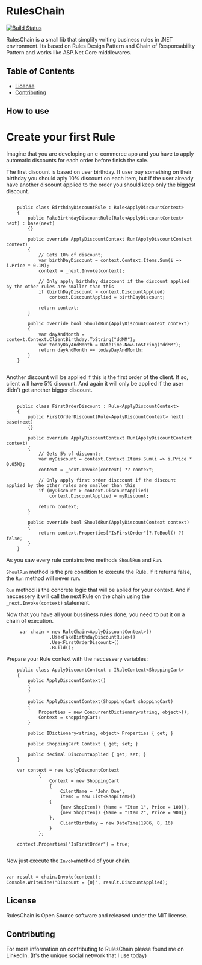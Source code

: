 # RulesChain
[![Build Status](https://dev.azure.com/RulesChain/RulesChain/_apis/build/status/lutticoelho.RulesChain?branchName=master)](https://dev.azure.com/RulesChain/RulesChain/_build/latest?definitionId=1&branchName=master)

RulesChain is a small lib that simplify writing business rules in .NET environment. Its based on Rules Design Pattern and Chain of Responsability Pattern and works like ASP.Net Core middlewares.

## Table of Contents ##

- [License](#license)
- [Contributing](#contributing)

## How to use ##

# Create your first Rule #

Imagine that you are developing an e-commerce app and you have to apply automatic discounts for each order before finish the sale.

The first discount is based on user birthday. If user buy something on their birthday you should aply 10% discount on each item, but if the user already have another discount applied to the order you should keep only the biggest discount.

````

    public class BirthdayDiscountRule : Rule<ApplyDiscountContext>
    {
        public FakeBirthdayDiscountRule(Rule<ApplyDiscountContext> next) : base(next)
        {}

        public override ApplyDiscountContext Run(ApplyDiscountContext context)
        {
            // Gets 10% of discount;
            var birthDayDiscount = context.Context.Items.Sum(i => i.Price * 0.1M);
            context = _next.Invoke(context);

            // Only apply birthday disccount if the discount applied by the other rules are smaller than this
            if (birthDayDiscount > context.DiscountApplied)
                context.DiscountApplied = birthDayDiscount;

            return context;
        }

        public override bool ShouldRun(ApplyDiscountContext context)
        {
            var dayAndMonth = context.Context.ClientBirthday.ToString("ddMM");
            var todayDayAndMonth = DateTime.Now.ToString("ddMM");
            return dayAndMonth == todayDayAndMonth;
        }
    }
   
````

Another discount will be applied if this is the first order of the client. If so, client will have 5% discount. And again it will only be applied if the user didn't get another bigger discount.

````

    public class FirstOrderDiscount : Rule<ApplyDiscountContext>
    {
        public FirstOrderDiscount(Rule<ApplyDiscountContext> next) : base(next)
        {}

        public override ApplyDiscountContext Run(ApplyDiscountContext context)
        {
            // Gets 5% of discount;
            var myDiscount = context.Context.Items.Sum(i => i.Price * 0.05M);
            context = _next.Invoke(context) ?? context;

            // Only apply first order disccount if the discount applied by the other rules are smaller than this
            if (myDiscount > context.DiscountApplied)
                context.DiscountApplied = myDiscount;

            return context;
        }

        public override bool ShouldRun(ApplyDiscountContext context)
        {
            return context.Properties["IsFirstOrder"]?.ToBool() ?? false;
        }
    }

````

As you saw every rule contains two methods `ShoulRun` and `Run`. 

`ShoulRun` method is the pre condition to execute the Rule. If it returns false, the `Run` method will never run.

`Run` method is the concrete logic that will be aplied for your context. And if neccessery it will call the next Rule on the chain using the `_next.Invoke(context)` statement. 

Now that you have all your bussiness rules done, you need to put it on a chain of execution.

````
     var chain = new RuleChain<ApplyDiscountContext>()
                .Use<FakeBirthdayDiscountRule>()
                .Use<FirstOrderDiscount>()
                .Build();
````

Prepare your Rule context with the neccessery variables:

````
    public class ApplyDiscountContext : IRuleContext<ShoppingCart>
    {
        public ApplyDiscountContext()
        {
        }

        public ApplyDiscountContext(ShoppingCart shoppingCart)
        {
            Properties = new ConcurrentDictionary<string, object>();
            Context = shoppingCart;
        }

        public IDictionary<string, object> Properties { get; }

        public ShoppingCart Context { get; set; }

        public decimal DiscountApplied { get; set; }
    }
    
    var context = new ApplyDiscountContext
            {
                Context = new ShoppingCart
                {
                    CilentName = "John Doe",
                    Items = new List<ShopItem>()
                {
                    {new ShopItem() {Name = "Item 1", Price = 100}},
                    {new ShopItem() {Name = "Item 2", Price = 900}}
                },
                    ClientBirthday = new DateTime(1986, 8, 16)
                }
            };
            
    context.Properties["IsFirstOrder"] = true;
    
````

Now just execute the `Invoke`method of your chain. 

````

var result = chain.Invoke(context);
Console.WriteLine("Discount = {0}", result.DiscountApplied);

````


## License ##

RulesChain is Open Source software and released under the MIT license.

## Contributing ##

For more information on contributing to RulesChain please found me on LinkedIn. (It's the unique social network that I use today)

